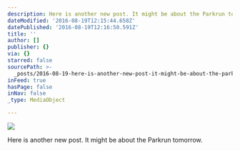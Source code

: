 ```yaml
---
description: Here is another new post. It might be about the Parkrun tomorrow.
dateModified: '2016-08-19T12:15:44.658Z'
datePublished: '2016-08-19T12:16:50.591Z'
title: ''
author: []
publisher: {}
via: {}
starred: false
sourcePath: >-
  _posts/2016-08-19-here-is-another-new-post-it-might-be-about-the-parkrun-tomo.md
inFeed: true
hasPage: false
inNav: false
_type: MediaObject

---
```

![](https://the-grid-user-content.s3-us-west-2.amazonaws.com/caebc90d-e08e-4f14-960d-59a530224b49.jpg)

Here is another new post. It might be about the Parkrun tomorrow.
